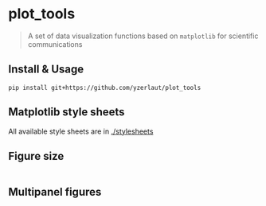 # plot_tools

> A set of data visualization functions based on `matplotlib` for scientific communications

## Install & Usage

```
pip install git+https://github.com/yzerlaut/plot_tools
```

## Matplotlib style sheets

All available style sheets are in [./stylesheets](./stylesheets)

## Figure size

```

```

## Multipanel figures
